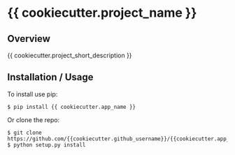 {{ cookiecutter.project_name }}
===============================

Overview
--------

{{ cookiecutter.project_short_description }}

Installation / Usage
--------------------

To install use pip:

    $ pip install {{ cookiecutter.app_name }}


Or clone the repo:

    $ git clone https://github.com/{{cookiecutter.github_username}}/{{cookiecutter.app_name}}.git
    $ python setup.py install

